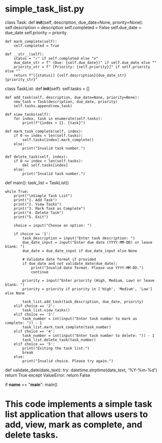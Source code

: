 # simple_task_list.py

class Task:
    def __init__(self, description, due_date=None, priority=None):
        self.description = description
        self.completed = False
        self.due_date = due_date
        self.priority = priority

    def mark_complete(self):
        self.completed = True

    def __str__(self):
        status = "✓" if self.completed else "✗"
        due_date_str = f" (Due: {self.due_date})" if self.due_date else ""
        priority_str = f" [Priority: {self.priority}]" if self.priority else ""
        return f"[{status}] {self.description}{due_date_str}{priority_str}"


class TaskList:
    def __init__(self):
        self.tasks = []

    def add_task(self, description, due_date=None, priority=None):
        new_task = Task(description, due_date, priority)
        self.tasks.append(new_task)

    def view_tasks(self):
        for index, task in enumerate(self.tasks):
            print(f"{index + 1}. {task}")

    def mark_task_complete(self, index):
        if 0 <= index < len(self.tasks):
            self.tasks[index].mark_complete()
        else:
            print("Invalid task number.")

    def delete_task(self, index):
        if 0 <= index < len(self.tasks):
            del self.tasks[index]
        else:
            print("Invalid task number.")


def main():
    task_list = TaskList()

    while True:
        print("\nSimple Task List")
        print("1. Add Task")
        print("2. View Tasks")
        print("3. Mark Task as Complete")
        print("4. Delete Task")
        print("5. Exit")

        choice = input("Choose an option: ")

        if choice == '1':
            task_description = input("Enter task description: ")
            due_date_input = input("Enter due date (YYYY-MM-DD) or leave blank: ")
            due_date = due_date_input if due_date_input else None
            
            # Validate date format if provided
            if due_date and not validate_date(due_date):
                print("Invalid date format. Please use YYYY-MM-DD.")
                continue
            
            priority = input("Enter priority (High, Medium, Low) or leave blank: ")
            priority = priority if priority in ['High', 'Medium', 'Low'] else None
            
            task_list.add_task(task_description, due_date, priority)
        elif choice == '2':
            task_list.view_tasks()
        elif choice == '3':
            task_number = int(input("Enter task number to mark as complete: ")) - 1
            task_list.mark_task_complete(task_number)
        elif choice == '4':
            task_number = int(input("Enter task number to delete: ")) - 1
            task_list.delete_task(task_number)
        elif choice == '5':
            print("Exiting the task list.")
            break
        else:
            print("Invalid choice. Please try again.")


def validate_date(date_text):
    try:
        datetime.strptime(date_text, '%Y-%m-%d')
        return True
    except ValueError:
        return False


if __name__ == "__main__":
    main()
# This code implements a simple task list application that allows users to add, view, mark as complete, and delete tasks.
